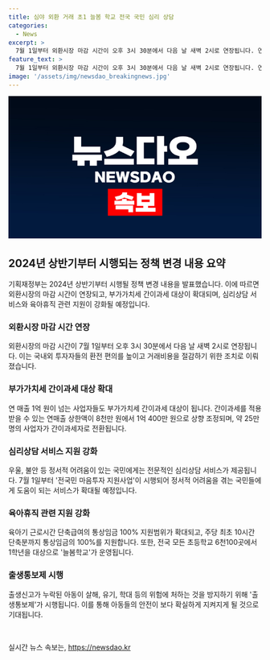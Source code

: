```yaml
---
title: 심야 외환 거래 초1 늘봄 학교 전국 국민 심리 상담
categories:
  - News
excerpt: >
  7월 1일부터 외환시장 마감 시간이 오후 3시 30분에서 다음 날 새벽 2시로 연장됩니다. 연 매출 1억 원 이상 사업자들도 부가가치세 간이과세 대상이 됩니다. 한국 시간으로 새벽 2시까지 한국 주식·채권 거래 가능. 간이과세자 세율은 일반과세자보다 낮아지며, 약 25만 명의 사업자가 간이과세자로 전환됩니다. 또한, 전문적인 심리상담 서비스와 출생통보제 시행 등 국민에게 변화가 예고되었습니다.
feature_text: >
  7월 1일부터 외환시장 마감 시간이 오후 3시 30분에서 다음 날 새벽 2시로 연장됩니다. 연 매출 1억 원 이상 사업자들도 부가가치세 간이과세 대상이 됩니다. 한국 시간으로 새벽 2시까지 한국 주식·채권 거래 가능. 간이과세자 세율은 일반과세자보다 낮아지며, 약 25만 명의 사업자가 간이과세자로 전환됩니다. 또한, 전문적인 심리상담 서비스와 출생통보제 시행 등 국민에게 변화가 예고되었습니다.
image: '/assets/img/newsdao_breakingnews.jpg'
---
```


<p><img src="/assets/img/newsdao_breakingnews.jpg" alt="implanttips 속보" /></p>

<h2 data-ke-size="size26">2024년 상반기부터 시행되는 정책 변경 내용 요약</h2>

<p>기획재정부는 2024년 상반기부터 시행될 정책 변경 내용을 발표했습니다. 이에 따르면 외환시장의 마감 시간이 연장되고, 부가가치세 간이과세 대상이 확대되며, 심리상담 서비스와 육아휴직 관련 지원이 강화될 예정입니다.</p>

<h3>외환시장 마감 시간 연장</h3>

<p data-ke-size="size16">외환시장의 마감 시간이 7월 1일부터 오후 3시 30분에서 다음 날 새벽 2시로 연장됩니다. 이는 국내외 투자자들의 환전 편의를 높이고 거래비용을 절감하기 위한 조치로 이뤄졌습니다.</p>

<h3>부가가치세 간이과세 대상 확대</h3>

<p data-ke-size="size16">연 매출 1억 원이 넘는 사업자들도 부가가치세 간이과세 대상이 됩니다. 간이과세를 적용받을 수 있는 연매출 상한액이 8천만 원에서 1억 400만 원으로 상향 조정되며, 약 25만 명의 사업자가 간이과세자로 전환됩니다.</p>

<h3>심리상담 서비스 지원 강화</h3>

<p data-ke-size="size16">우울, 불안 등 정서적 어려움이 있는 국민에게는 전문적인 심리상담 서비스가 제공됩니다. 7월 1일부터 '전국민 마음투자 지원사업'이 시행되어 정서적 어려움을 겪는 국민들에게 도움이 되는 서비스가 확대될 예정입니다.</p>

<h3>육아휴직 관련 지원 강화</h3>

<p data-ke-size="size16">육아기 근로시간 단축급여의 통상임금 100% 지원범위가 확대되고, 주당 최초 10시간 단축분까지 통상임금의 100%를 지원합니다. 또한, 전국 모든 초등학교 6천100곳에서 1학년을 대상으로 '늘봄학교'가 운영됩니다.</p>

<h3>출생통보제 시행</h3>

<p data-ke-size="size16">출생신고가 누락된 아동이 살해, 유기, 학대 등의 위험에 처하는 것을 방지하기 위해 '출생통보제'가  시행됩니다. 이를 통해 아동들의 안전이 보다 확실하게 지켜지게 될 것으로 기대됩니다.</p>

<p data-ke-size="size16">&nbsp;</p>
실시간 뉴스 속보는, <a href="https://newsdao.kr" rel="dofollow">https://newsdao.kr</a>


